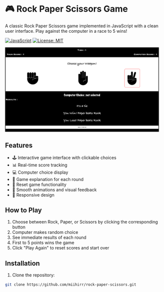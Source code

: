 # 🎮 Rock Paper Scissors Game

A classic Rock Paper Scissors game implemented in JavaScript with a clean user interface. Play against the computer in a race to 5 wins!

[![JavaScript](https://img.shields.io/badge/JavaScript-ES6+-yellow.svg)](https://developer.mozilla.org/en-US/docs/Web/JavaScript)
[![License: MIT](https://img.shields.io/badge/License-MIT-blue.svg)](https://opensource.org/licenses/MIT)

![Game Screenshot](screenshot.png) <!-- Add your screenshot here -->

## Features

- 🕹️ Interactive game interface with clickable choices
- 📊 Real-time score tracking
- 💻 Computer choice display
- 📝 Game explanation for each round
- 🔄 Reset game functionality
- 🎨 Smooth animations and visual feedback
- 📱 Responsive design

## How to Play

1. Choose between Rock, Paper, or Scissors by clicking the corresponding button
2. Computer makes random choice
3. See immediate results of each round
4. First to 5 points wins the game
5. Click "Play Again" to reset scores and start over

## Installation

1. Clone the repository:
```bash
git clone https://github.com/miihirr/rock-paper-scissors.git
